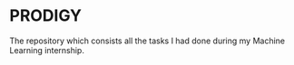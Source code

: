 # PRODIGY
The repository which consists all the tasks I had done during my Machine Learning internship.
